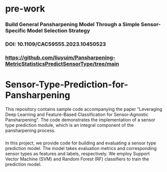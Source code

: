 # pre-work
### Build General Pansharpening Model Through a Simple Sensor-Specific Model Selection Strategy
### DOI: 10.1109/CAC59555.2023.10450523
### https://github.com/liuyuim/Pansharpening-MetricStatisticsPredictSensorType/tree/main
# Sensor-Type-Prediction-for-Pansharpening
This repository contains sample code accompanying the paper "Leveraging Deep Learning and Feature-Based Classification for Sensor-Agnostic Pansharpening". The code demonstrates the implementation of a sensor type prediction module, which is an integral component of the pansharpening process.
###
In this project, we provide code for building and evaluating a sensor type prediction model. The model takes evaluation metrics and corresponding sensor types as features and labels, respectively. We employ Support Vector Machine (SVM) and Random Forest (RF) classifiers to train the prediction model.
